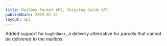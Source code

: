 ```yaml
---
title: Mailbox Packet API, Shipping Guide API
publishDate: 2019-01-31
layout: api
---
```


Added support for `bagOnDoor`, a delivery alternative for parcels that cannot be
delivered to the mailbox.
